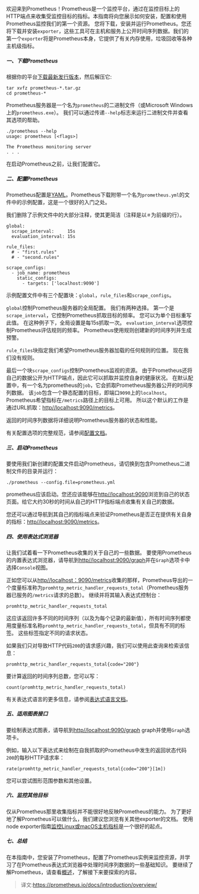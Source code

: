 欢迎来到Prometheus！Prometheus是一个监控平台，通过在监控目标上的HTTP端点来收集受监控目标的指标。本指南将向您展示如何安装，配置和使用Prometheus监控我们的第一个资源。 您将下载，安装并运行Prometheus。您还将下载并安装`exporter`，这些工具可在主机和服务上公开时间序列数据。我们的第一个`exporter`将是Prometheus本身，它提供了有关内存使用，垃圾回收等各种主机级指标。

##### 一、下载Prometheus
根据你的平台[下载最新发行版本](https://prometheus.io/download/)，然后解压它:
```
tar xvfz prometheus-*.tar.gz
cd prometheus-*
```
Prometheus服务器是一个名为`prometheus`的二进制文件（或Microsoft Windows上的`prometheus.exe`）。 我们可以通过传递`--help`标志来运行二进制文件并查看其选项的帮助。
```
./prometheus --help
usage: prometheus [<flags>]

The Prometheus monitoring server
. . .
```
在启动Prometheus之前，让我们配置它。

##### 二、配置Prometheus
Prometheus配置是[YAML](https://yaml.org/start.html)。Prometheus下载附带一个名为`prometheus.yml`的文件中的示例配置，这是一个很好的入门之处。

我们删除了示例文件中的大部分注释，使其更简洁（注释是以`＃`为前缀的行）。
```
global:
  scrape_interval:     15s
  evaluation_interval: 15s

rule_files:
  # - "first.rules"
  # - "second.rules"

scrape_configs:
  - job_name: prometheus
    static_configs:
      - targets: ['localhost:9090']
```
示例配置文件中有三个配置块：`global`，`rule_files`和`scrape_configs`。

`global`控制Prometheus服务器的全局配置。 我们有两种选择。 第一个是`scrape_interval`，它控制Prometheus抓取目标的频率。 您可以为单个目标重写此值。 在这种例子下，全局设置是每15s抓取一次。 `evaluation_interval`选项控制Prometheus评估规则的频率。 Prometheus使用规则创建新的时间序列并生成预警。

`rule_files`块指定我们希望Prometheus服务器加载的任何规则的位置。 现在我们没有规则。

最后一个块`scrape_configs`控制Prometheus监视的资源。 由于Prometheus还将自己的数据公开为HTTP端点，因此它可以抓取并监控自身的健康状况。 在默认配置中，有一个名为prometheus的`job`，它会抓取Prometheus服务器公开的时间序列数据。 该`job`包含一个静态配置的目标，即端口`9090`上的`localhost`。Prometheus希望指标在`/metrics`路径上的目标上可用。 所以这个默认的工作是通过URL抓取：[http//localhost:9090/metrics](http//localhost:9090/metrics)。

返回的时间序列数据将详细说明Prometheus服务器的状态和性能。

有关配置选项的完整规范，请参阅[配置文档](https://prometheus.io/docs/prometheus/latest/configuration/configuration/)。

##### 三、启动Prometheus
要使用我们新创建的配置文件启动Prometheus，请切换到包含Prometheus二进制文件的目录并运行：
```
./prometheus --config.file=prometheus.yml
```
prometheus应该启动。您还应该能够在[http//localhost:9090](http//localhost:9090)浏览到自己的状态页面。给它大约30秒的时间从自己的HTTP指标端点收集有关自己的数据。

您还可以通过导航到其自己的指标端点来验证Prometheus是否正在提供有关自身的指标：[http//localhost:9090/metrics](http//localhost:9090/metrics)。

##### 四、使用表达式浏览器
让我们试着看一下Prometheus收集的关于自己的一些数据。 要使用Prometheus的内置表达式浏览器，请导航到[http//localhost:9090/graph](http//localhost:9090/graph)并在`Graph`选项卡中选择`Console`视图。

正如您可以从[http//localhost：9090/metrics](http//localhost：9090/metrics)收集的那样，Prometheus导出的一个度量标准称为`promhttp_metric_handler_requests_total`（Prometheus服务器已服务的`/metrics`请求的总数）。 继续并将其输入表达式控制台：
```
promhttp_metric_handler_requests_total
```
这应该返回许多不同的时间序列（以及为每个记录的最新值），所有时间序列都使用度量标准名称`promhttp_metric_handler_requests_total`，但具有不同的标签。 这些标签指定不同的请求状态。

如果我们只对导致HTTP代码`200`的请求感兴趣，我们可以使用此查询来检索该信息：
```
promhttp_metric_handler_requests_total{code="200"}
```
要计算返回的时间序列总数，您可以写：
```
count(promhttp_metric_handler_requests_total)
```
有关表达式语言的更多信息，请参阅[表达式语言文档](https://prometheus.io/docs/prometheus/latest/querying/basics/)。

##### 五、适用图表接口
要绘制表达式图表，请导航到[http//localhost:9090/graph](http//localhost:9090/mgraph) graph并使用`Graph`选项卡。

例如，输入以下表达式来绘制在自我抓取的Prometheus中发生的返回状态代码`200`的每秒HTTP请求率：
```
rate(promhttp_metric_handler_requests_total{code="200"}[1m])
```
您可以尝试图形范围参数和其他设置。

##### 六、监控其他目标
仅从Prometheus那里收集指标并不能很好地反映Prometheus的能力。 为了更好地了解Prometheus可以做什么，我们建议您浏览有关其他exporter的文档。 使用node exporter指南[监控Linux或macOS主机指标](https://prometheus.io/docs/guides/node-exporter/)是一个很好的起点。

##### 七、总结
在本指南中，您安装了Prometheus，配置了Prometheus实例来监控资源，并学习了在Prometheus表达式浏览器中处理时间序列数据的一些基础知识。 要继续了解Prometheus，请查看[概述](https://prometheus.io/docs/introduction/overview/)，了解接下来要探索的内容。


> 译文:https://prometheus.io/docs/introduction/overview/
